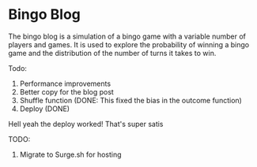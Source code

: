 # Bingo Blog
The bingo blog is a simulation of a bingo game with a variable number of players and games. It is used to explore the probability of winning a bingo game and the distribution of the number of turns it takes to win. 

Todo:
1. Performance improvements
2. Better copy for the blog post
3. Shuffle function (DONE: This fixed the bias in the outcome function)
4. Deploy (DONE)

Hell yeah the deploy worked! That's super satis


TODO:
1. Migrate to Surge.sh for hosting